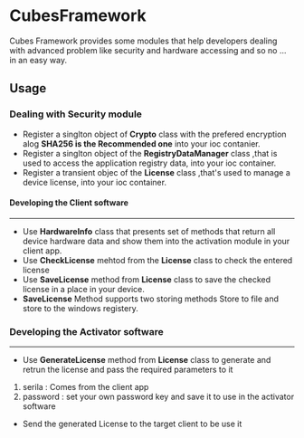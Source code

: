 # CubesFramework
Cubes Framework provides some modules that help developers dealing with advanced problem like security and hardware accessing and so no ... in an easy way.
## Usage
### Dealing with Security module
* Register a singlton object of **Crypto** class with the prefered encryption alog **SHA256 is the Recommended one** into your ioc contanier.
* Register a singlton object of the **RegistryDataManager** class ,that is used to access the application registry data, into your ioc container.
* Register a transient objec of the **License** class ,that's used to manage a device license, into your ioc container.

#### Developing the Client software
***
* Use **HardwareInfo** class that presents set of methods that return all device hardware data and show them into the activation module in your client app.
* Use **CheckLicense** mehtod from the **License** class to check the entered license
* Use **SaveLicense** method from **License** class to save the checked license in a place in your device.
* **SaveLicense** Method supports two storing methods Store to file and store to the windows registery.

### Developing the Activator software
***
* Use **GenerateLicense** method from **License** class to generate and retrun the license and pass the required parameters to it
1. serila : Comes from the client app
2. password : set your own password key and save it to use in the activator software
* Send the generated License to the target client to be use it
